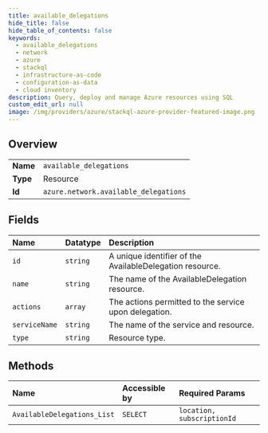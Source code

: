 ```yaml
---
title: available_delegations
hide_title: false
hide_table_of_contents: false
keywords:
  - available_delegations
  - network
  - azure    
  - stackql
  - infrastructure-as-code
  - configuration-as-data
  - cloud inventory
description: Query, deploy and manage Azure resources using SQL
custom_edit_url: null
image: /img/providers/azure/stackql-azure-provider-featured-image.png
---
```

  
    

## Overview
<table><tbody>
<tr><td><b>Name</b></td><td><code>available_delegations</code></td></tr>
<tr><td><b>Type</b></td><td>Resource</td></tr>
<tr><td><b>Id</b></td><td><code>azure.network.available_delegations</code></td></tr>
</tbody></table>

## Fields
| Name | Datatype | Description |
|:-----|:---------|:------------|
| `id` | `string` | A unique identifier of the AvailableDelegation resource. |
| `name` | `string` | The name of the AvailableDelegation resource. |
| `actions` | `array` | The actions permitted to the service upon delegation. |
| `serviceName` | `string` | The name of the service and resource. |
| `type` | `string` | Resource type. |
## Methods
| Name | Accessible by | Required Params |
|:-----|:--------------|:----------------|
| `AvailableDelegations_List` | `SELECT` | `location, subscriptionId` |
